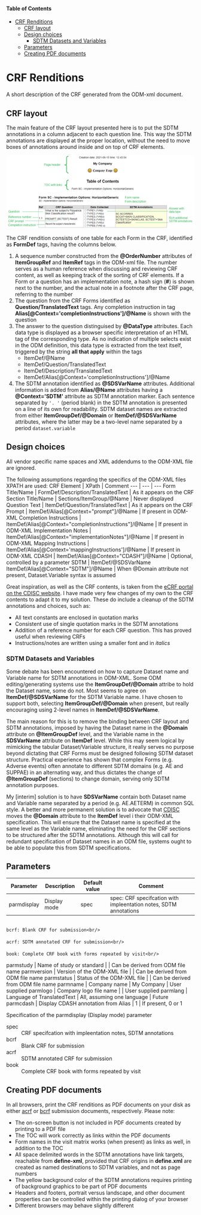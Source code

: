 #### Table of Contents
* [CRF Renditions](#CRF_Renditions)
   * [CRF layout](#CRF_layout)
   * [Design choices](#Design_choices)
      * [SDTM Datasets and Variables](#SDTM_Datasets_and_Variables)
   * [Parameters](#Parameters)
   * [Creating PDF documents](#Creating_PDF_documents)

# CRF Renditions <a name="CRF_Renditions"/>
A short description of the CRF generated from the ODM-xml document.

## CRF layout <a name="CRF_layout"/>
The main feature of the CRF layout presented here is to put the SDTM annotations in a column adjacent to each question line. This way the SDTM annotations are displayed at the proper location, without the need to move boxes of annotations around inside and on top of CRF elements.

![Example CRF rendition from pure ODM-xml](images/CRF.png)

The CRF rendition consists of one table for each Form in the CRF, identified as **FormDef** tags, having the columns below.
1. A sequence number constructed from the **@OrderNumber** attributes of **ItemGroupRef** and **ItemRef** tags in the ODM-xml file. The number serves as a human reference when discussing and reviewing CRF content, as well as keeping track of the sorting of CRF elements. If a Form or a question has an implementation note, a hash sign (**#**) is shown next to the number, and the actual note in a footnote after the CRF page, referring to the number
2. The question from the CRF Forms identified as **Question/TranslatedText** tags. Any completion instruction in tag **Alias[@Context='completionInstructions']/@Name** is shown with the question
3. The answer to the question distinguised by **@DataType** attributes. Each data type is displayed as a browser specific interpretation of an HTML tag of the corresponding type. As no indication of multiple selects exist in the ODM definition, this data type is extracted from the text itself, triggered by the string **all that apply** within the tags
   * ItemDef/@Name
   * ItemDef/Question/TranslatedText
   * ItemDef/Description/TranslatedText
   * ItemDef/Alias[@Context='completionInstructions']/@Name
5. The SDTM annotation identified as **@SDSVarName** attributes. Additional information is added from **Alias/@Name** attributes having a **@Context='SDTM'** attribute as SDTM annotation marker. Each sentence separated by `'. '` (period blank) in the SDTM annotation is presented on a line of its own for readability. SDTM dataset names are extracted from either **ItemGroupDef/@Domain** or **ItemDef/@SDSVarName** attributes, where the latter may be a two-level name separated by a period `dataset.variable`

## Design choices <a name="Design_choices"/>
All vendor specific name spaces and XML addendums to the ODM-XML file are ignored.

The following assumptions regarding the specifics of the ODM-XML files XPATH are used:
CRF Element             | XPath                                                          | Comment
---                     | ---                                                            | ---
Form Title/Name         | FormDef/Description/TranslatedText                             | As it appears on the CRF
Section Title/Name      | Sections/ItemGroup/@Name                                       | Never displayed
Question Text           | ItemDef/Question/TranslatedText                                | As it appears on the CRF
Prompt                  | ItemDef/Alias[@Context="prompt"]/@Name                         | If present in ODM-XML
Completion Instructions | ItemDef/Alias[@Context="completionInstructions"]/@Name         | If present in ODM-XML
Implementation Notes    | ItemDef/Alias[@Context="implementationNotes"]/@Name            | If present in ODM-XML
Mapping Instructions    | ItemDef/Alias[@Context='mappingInstructions']/@Name            | If present in ODM-XML
CDASH                   | ItemDef/Alias[@Context="CDASH"]/@Name                          | Optional, controlled by a parameter
SDTM                    | ItemDef/@SDSVarName <br/> ItemDef/Alias[@Context="SDTM"]/@Name | When @Domain attribute not present, Dataset.Variable syntax is assumed

Great inspiration, as well as the CRF contents, is taken from the [eCRF portal on the CDISC website](https://www.cdisc.org/kb/ecrf). I have made very few changes of my own to the CRF contents to adapt it to my solution. These do include a cleanup of the SDTM annotations and choices, such as:
* All text constants are enclosed in quotation marks
* Consistent use of single quotation marks in the SDTM annotations
* Addition of a reference number for each CRF question. This has proved useful when reviewing CRFs
* Instructions/notes are written using a smaller font and in _italics_

### SDTM Datasets and Variables <a name="SDTM_Datasets_and_Variables"/>
Some debate has been encountered on how to capture Dataset name and Variable name for SDTM annotations in ODM-XML. Some ODM editing/generating systems use the **ItemGroupDef/@Domain** attribe to hold the Dataset name, some do not. Most seems to agree on **ItemDef/@SDSVarName** for the SDTM Variable name. I have chosen to support both, selecting **ItemGroupDef/@Domain** when present, but really encouraging using 2-level names in **ItemDef/@SDSVarName**.

The main reason for this is to remove the binding between CRF layout and SDTM annotations, imposed by having the Dataset name in the **@Domain** attribute on **@ItemGroupDef** level, and the Variable name in the **SDSVarName** attribute on **ItemDef** level. While this may seem logical by mimicking the tabular Dataset/Variable structure, it really serves no purpose beyond dictating that CRF Forms must be designed following SDTM dataset structure. Practical experience has shown that complex Forms (e.g. Adverse events) often annotate to different SDTM domains (e.g. AE and SUPPAE) in an alternating way, and thus dictates the change of **@ItemGroupDef** (sections) to change domain, serving only SDTM annotation purposes.

My [interim] solution is to have **SDSVarName** contain both Dataset name and Variable name separated by a period (e.g. AE.AETERM) in common SQL style. A better and more permanent solution is to advocate that [CDISC](https://www.cdisc.org/) moves the **@Domain** attribute to the **ItemDef** level i their ODM-XML specification. This will ensure that the Dataset name is specified at the same level as the Variable name, eliminating the need for the CRF sections to be structured after the SDTM annotations. Although this will call for redundant specification of Dataset names in an ODM file, systems ought to be able to populate this from SDTM specifications.

## Parameters <a name="Parameters"/>
Parameter | Description | Default value | Comment
---         | ---                                 | ---                        | ---
parmdisplay | Display mode                        | spec                       | spec: CRF specifcation with impleentation notes, SDTM annotations<br/>
                                                                                 bcrf: Blank CRF for submission<br/>
                                                                                 acrf: SDTM annotated CRF for submission<br/>
                                                                                 book: Complete CRF book with forms repeated by visit<br/>
parmstudy   | Name of study or standard           |                            | Can be derived from ODM file name
parmversion | Version of the ODM-XML file         |                            | Can be derived from ODM file name
parmstatus  | Status of the ODM-XML file          |                            | Can be derived from ODM file name
parmname    | Company name                        | My Company                 | User supplied
parmlogo    | Company logo file name              |                            | User supplied
parmlang    | Language of TranslatedText          | All, assuming one language | Future
parmcdash   | Display CDASH annotation from Alias | 1                          | If present, 0 or 1

Specification of the parmdisplay (Display mode) parameter
<dl>
  <dt>spec</dt>
  <dd>CRF specifcation with impleentation notes, SDTM annotations</dd>
  <dt>bcrf</dt>
  <dd>Blank CRF for submission</dd>
  <dt>acrf</dt>
  <dd>SDTM annotated CRF for submission</dd>
  <dt>book</dt>
  <dd>Complete CRF book with forms repeated by visit</dd>
</dl>

## Creating PDF documents <a name="Creating_PDF_documents"/>
In all browsers, print the CRF renditions as PDF documents on your disk as either [acrf](/examples/acrf.pdf) or [bcrf](/examples/bcrf.pdf) submission documents, respectively. Please note:
* The on-screen button is not included in PDF documents created by printing to a PDF file
* The TOC will work correctly as links within the PDF documents
* Form names in the visit matrix works (when present) as links as well, in addition to the TOC
* All space delimited words in the SDTM annotations have link targets, reachable from **define-xml**, provided that CRF origins in **define.xml** are created as named destinations to SDTM variables, and not as page numbers
* The yellow background color of the SDTM annotations requires printing of background graphics to be part of PDF documents
* Headers and footers, portrait versus landscape, and other document properties can be controlled within the printing dialog of your browser
* Different browsers may behave slightly different
